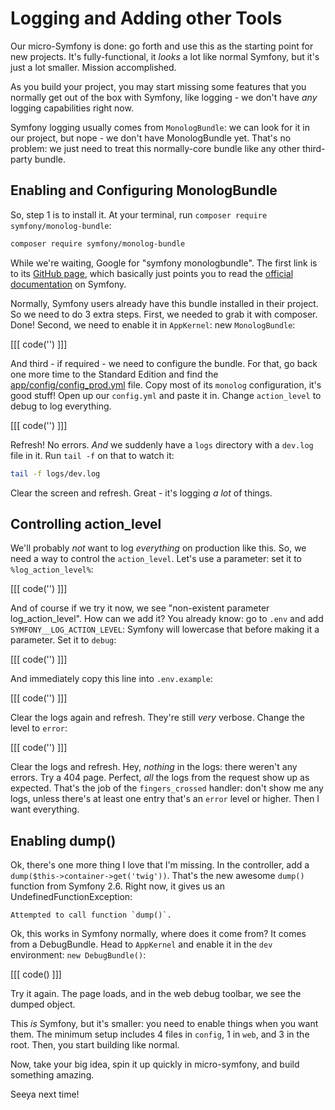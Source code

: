 # Logging and Adding other Tools

Our micro-Symfony is done: go forth and use this as the starting point for new projects.
It's fully-functional, it *looks* a lot like normal Symfony, but it's just a lot
smaller. Mission accomplished.

As you build your project, you may start missing some features that you normally
get out of the box with Symfony, like logging - we don't have *any* logging capabilities
right now.

Symfony logging usually comes from `MonologBundle`: we can look for it in our project,
but nope - we don't have MonologBundle yet. That's no problem: we just need to treat
this normally-core bundle like any other third-party bundle.

## Enabling and Configuring MonologBundle

So, step 1 is to install it. At your terminal, run `composer require symfony/monolog-bundle`:

```bash
composer require symfony/monolog-bundle
```

While we're waiting, Google for "symfony monologbundle". The first link is to its
[GitHub page](https://github.com/symfony/MonologBundle), which basically just points
you to read the [official documentation](http://symfony.com/doc/current/cookbook/logging/monolog.html)
on Symfony.

Normally, Symfony users already have this bundle installed in their project. So we
need to do 3 extra steps. First, we needed to grab it with composer. Done! Second,
we need to enable it in `AppKernel`: new `MonologBundle`:

[[[ code('') ]]]

And third - if required - we need to configure the bundle. For that, go back one
more time to the Standard Edition and find the [app/config/config_prod.yml](https://github.com/symfony/symfony-standard/blob/2.8/app/config/config_prod.yml)
file. Copy most of its `monolog` configuration, it's good stuff! Open up our 
`config.yml` and paste it in. Change `action_level` to debug to log everything.

[[[ code('') ]]]

Refresh! No errors. *And* we suddenly have a `logs` directory with a `dev.log` file
in it. Run `tail -f` on that to watch it:

```bash
tail -f logs/dev.log
```

Clear the screen and refresh. Great - it's logging *a lot* of things.

## Controlling action_level

We'll probably *not* want to log *everything* on production like this. So, we need
a way to control the `action_level`. Let's use a parameter: set it to `%log_action_level%`:

[[[ code('') ]]]

And of course if we try it now, we see "non-existent parameter log_action_level".
How can we add it? You already know: go to `.env` and add `SYMFONY__LOG_ACTION_LEVEL`:
Symfony will lowercase that before making it a parameter. Set it to `debug`:

[[[ code('') ]]]

And immediately copy this line into `.env.example`:

[[[ code('') ]]]

Clear the logs again and refresh. They're still *very* verbose. Change the
level to `error`:

[[[ code('') ]]]

Clear the logs and refresh. Hey, *nothing* in the logs: there weren't any errors.
Try a 404 page. Perfect, *all* the logs from the request show up as expected. That's
the job of the `fingers_crossed` handler: don't show me any logs, unless there's
at least one entry that's an `error` level or higher. Then I want everything.

## Enabling dump()

Ok, there's one more thing I love that I'm missing. In the controller, add a 
`dump($this->container->get('twig'))`. That's the new awesome `dump()` function
from Symfony 2.6. Right now, it gives us an UndefinedFunctionException:

    Attempted to call function `dump()`.

Ok, this works in Symfony normally, where does it come from? It comes from a DebugBundle.
Head to `AppKernel` and enable it in the `dev` environment: `new DebugBundle()`:

[[[ code() ]]]

Try it again. The page loads, and in the web debug toolbar, we see the dumped object.

This *is* Symfony, but it's smaller: you need to enable things when you want them.
The minimum setup includes 4 files in `config`, 1 in `web`, and 3 in the root. Then,
you start building like normal.

Now, take your big idea, spin it up quickly in micro-symfony, and build something
amazing.

Seeya next time!
